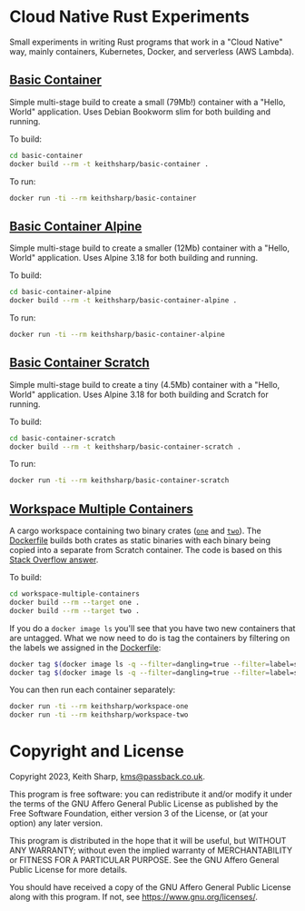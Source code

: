 # Cloud Native Rust Experiments
Small experiments in writing Rust programs that work in a "Cloud Native" way, mainly containers, Kubernetes, Docker, and serverless (AWS Lambda).

## [Basic Container](https://github.com/keithsharp/cloud-native-rust/tree/main/basic-container)
Simple multi-stage build to create a small (79Mb!) container with a "Hello, World" application.  Uses Debian Bookworm slim for both building and running.

To build:
```bash
cd basic-container
docker build --rm -t keithsharp/basic-container .
```
To run:
```bash
docker run -ti --rm keithsharp/basic-container 
```

## [Basic Container Alpine](https://github.com/keithsharp/cloud-native-rust/tree/main/basic-container-alpine)
Simple multi-stage build to create a smaller (12Mb) container with a "Hello, World" application.  Uses Alpine 3.18 for both building and running.

To build:
```bash
cd basic-container-alpine
docker build --rm -t keithsharp/basic-container-alpine .
```
To run:
```bash
docker run -ti --rm keithsharp/basic-container-alpine 
```

## [Basic Container Scratch](https://github.com/keithsharp/cloud-native-rust/tree/main/basic-container-scratch)
Simple multi-stage build to create a tiny (4.5Mb) container with a "Hello, World" application.  Uses Alpine 3.18 for both building and Scratch for running.

To build:
```bash
cd basic-container-scratch
docker build --rm -t keithsharp/basic-container-scratch .
```
To run:
```bash
docker run -ti --rm keithsharp/basic-container-scratch
```

## [Workspace Multiple Containers](https://github.com/keithsharp/cloud-native-rust/tree/main/basic-container-scratch)
A cargo workspace containing two binary crates ([`one`](https://github.com/keithsharp/cloud-native-rust/tree/main/basic-container-scratch/one) and [`two`](https://github.com/keithsharp/cloud-native-rust/tree/main/basic-container-scratch/two)).  The [Dockerfile](https://github.com/keithsharp/cloud-native-rust/tree/main/basic-container-scratch/Dockerfile) builds both crates as static binaries with each binary being copied into a separate from Scratch container.  The code is based on this [Stack Overflow answer](https://stackoverflow.com/questions/73871430/create-docker-image-from-rust-workspace).

To build:
```bash
cd workspace-multiple-containers
docker build --rm --target one .
docker build --rm --target two .
```
If you do a `docker image ls` you'll see that you have two new containers that are untagged.  What we now need to do is tag the containers by filtering on the labels we assigned in the [Dockerfile](https://github.com/keithsharp/cloud-native-rust/tree/main/basic-container-scratch/Dockerfile):
```bash
docker tag $(docker image ls -q --filter=dangling=true --filter=label=service=one) keithsharp/workspace-one
docker tag $(docker image ls -q --filter=dangling=true --filter=label=service=two) keithsharp/workspace-two
```

You can then run each container separately:
```bash
docker run -ti --rm keithsharp/workspace-one
docker run -ti --rm keithsharp/workspace-two
```

# Copyright and License
Copyright 2023, Keith Sharp, kms@passback.co.uk.

This program is free software: you can redistribute it and/or modify it under the terms of the GNU Affero General Public License as published by the Free Software Foundation, either version 3 of the License, or (at your option) any later version.

This program is distributed in the hope that it will be useful, but WITHOUT ANY WARRANTY; without even the implied warranty of MERCHANTABILITY or FITNESS FOR A PARTICULAR PURPOSE.  See the GNU Affero General Public License for more details.

You should have received a copy of the GNU Affero General Public License along with this program.  If not, see <https://www.gnu.org/licenses/>.